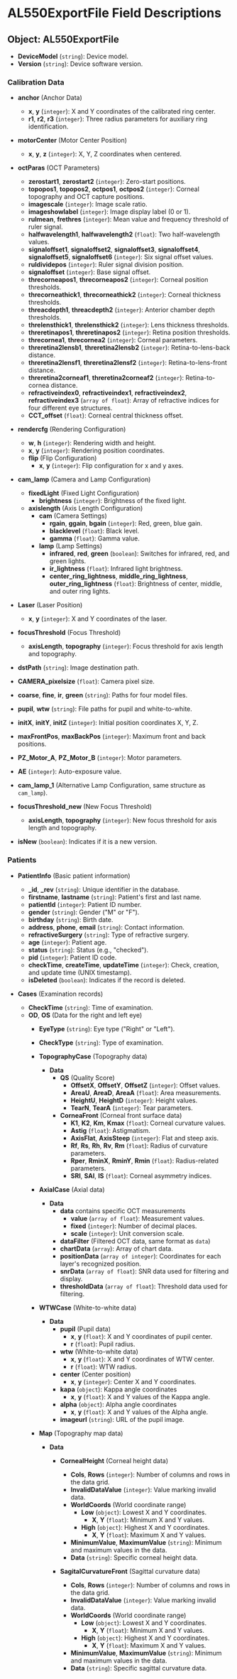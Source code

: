 # AL550ExportFile Field Descriptions

## Object: AL550ExportFile

- **DeviceModel** (`string`): Device model.
- **Version** (`string`): Device software version.

### Calibration Data

- **anchor** (Anchor Data)

  - **x**, **y** (`integer`): X and Y coordinates of the calibrated ring center.
  - **r1**, **r2**, **r3** (`integer`): Three radius parameters for auxiliary ring identification.
- **motorCenter** (Motor Center Position)

  - **x**, **y**, **z** (`integer`): X, Y, Z coordinates when centered.
- **octParas** (OCT Parameters)

  - **zerostart1**, **zerostart2** (`integer`): Zero-start positions.
  - **topopos1**, **topopos2**, **octpos1**, **octpos2** (`integer`): Corneal topography and OCT capture positions.
  - **imagescale** (`integer`): Image scale ratio.
  - **imageshowlabel** (`integer`): Image display label (0 or 1).
  - **rulmean**, **frethres** (`integer`): Mean value and frequency threshold of ruler signal.
  - **halfwavelength1**, **halfwavelength2** (`float`): Two half-wavelength values.
  - **signaloffset1**, **signaloffset2**, **signaloffset3**, **signaloffset4**, **signaloffset5**, **signaloffset6** (`integer`): Six signal offset values.
  - **ruldividepos** (`integer`): Ruler signal division position.
  - **signaloffset** (`integer`): Base signal offset.
  - **threcorneapos1**, **threcorneapos2** (`integer`): Corneal position thresholds.
  - **threcorneathick1**, **threcorneathick2** (`integer`): Corneal thickness thresholds.
  - **threacdepth1**, **threacdepth2** (`integer`): Anterior chamber depth thresholds.
  - **threlensthick1**, **threlensthick2** (`integer`): Lens thickness thresholds.
  - **threretinapos1**, **threretinapos2** (`integer`): Retina position thresholds.
  - **threcornea1**, **threcornea2** (`integer`): Corneal parameters.
  - **threretina2lensb1**, **threretina2lensb2** (`integer`): Retina-to-lens-back distance.
  - **threretina2lensf1**, **threretina2lensf2** (`integer`): Retina-to-lens-front distance.
  - **threretina2corneaf1**, **threretina2corneaf2** (`integer`): Retina-to-cornea distance.
  - **refractiveindex0**, **refractiveindex1**, **refractiveindex2**, **refractiveindex3** (`array of float`): Array of refractive indices for four different eye structures.
  - **CCT_offset** (`float`): Corneal central thickness offset.
- **rendercfg** (Rendering Configuration)

  - **w**, **h** (`integer`): Rendering width and height.
  - **x**, **y** (`integer`): Rendering position coordinates.
  - **flip** (Flip Configuration)
    - **x**, **y** (`integer`): Flip configuration for x and y axes.
- **cam_lamp** (Camera and Lamp Configuration)

  - **fixedLight** (Fixed Light Configuration)
    - **brightness** (`integer`): Brightness of the fixed light.
  - **axislength** (Axis Length Configuration)
    - **cam** (Camera Settings)
      - **rgain**, **ggain**, **bgain** (`integer`): Red, green, blue gain.
      - **blacklevel** (`float`): Black level.
      - **gamma** (`float`): Gamma value.
    - **lamp** (Lamp Settings)
      - **infrared**, **red**, **green** (`boolean`): Switches for infrared, red, and green lights.
      - **ir_lightness** (`float`): Infrared light brightness.
      - **center_ring_lightness**, **middle_ring_lightness**, **outer_ring_lightness** (`float`): Brightness of center, middle, and outer ring lights.
- **Laser** (Laser Position)

  - **x**, **y** (`integer`): X and Y coordinates of the laser.
- **focusThreshold** (Focus Threshold)

  - **axisLength**, **topography** (`integer`): Focus threshold for axis length and topography.
- **dstPath** (`string`): Image destination path.
- **CAMERA_pixelsize** (`float`): Camera pixel size.
- **coarse**, **fine**, **ir**, **green** (`string`): Paths for four model files.
- **pupil**, **wtw** (`string`): File paths for pupil and white-to-white.
- **initX**, **initY**, **initZ** (`integer`): Initial position coordinates X, Y, Z.
- **maxFrontPos**, **maxBackPos** (`integer`): Maximum front and back positions.
- **PZ_Motor_A**, **PZ_Motor_B** (`integer`): Motor parameters.
- **AE** (`integer`): Auto-exposure value.
- **cam_lamp_1** (Alternative Lamp Configuration, same structure as `cam_lamp`).
- **focusThreshold_new** (New Focus Threshold)

  - **axisLength**, **topography** (`integer`): New focus threshold for axis length and topography.
- **isNew** (`boolean`): Indicates if it is a new version.

### Patients

- **PatientInfo** (Basic patient information)

  - **_id**, **_rev** (`string`): Unique identifier in the database.
  - **firstname**, **lastname** (`string`): Patient's first and last name.
  - **patientId** (`integer`): Patient ID number.
  - **gender** (`string`): Gender ("M" or "F").
  - **birthday** (`string`): Birth date.
  - **address**, **phone**, **email** (`string`): Contact information.
  - **refractiveSurgery** (`string`): Type of refractive surgery.
  - **age** (`integer`): Patient age.
  - **status** (`string`): Status (e.g., "checked").
  - **pid** (`integer`): Patient ID code.
  - **checkTime**, **createTime**, **updateTime** (`integer`): Check, creation, and update time (UNIX timestamp).
  - **isDeleted** (`boolean`): Indicates if the record is deleted.

- **Cases** (Examination records)

  - **CheckTime** (`string`): Time of examination.
  - **OD**, **OS** (Data for the right and left eye)
    - **EyeType** (`string`): Eye type ("Right" or "Left").
    - **CheckType** (`string`): Type of examination.
    - **TopographyCase** (Topography data)

      - **Data**
        - **QS** (Quality Score)
          - **OffsetX**, **OffsetY**, **OffsetZ** (`integer`): Offset values.
          - **AreaU**, **AreaD**, **AreaA** (`float`): Area measurements.
          - **HeightU**, **HeightD** (`integer`): Height values.
          - **TearN**, **TearA** (`integer`): Tear parameters.
        - **CorneaFront** (Corneal front surface data)
          - **K1**, **K2**, **Km**, **Kmax** (`float`): Corneal curvature values.
          - **Astig** (`float`): Astigmatism.
          - **AxisFlat**, **AxisSteep** (`integer`): Flat and steep axis.
          - **Rf**, **Rs**, **Rh**, **Rv**, **Rm** (`float`): Radius of curvature parameters.
          - **Rper**, **RminX**, **RminY**, **Rmin** (`float`): Radius-related parameters.
          - **SRI**, **SAI**, **IS** (`float`): Corneal asymmetry indices.

    - **AxialCase** (Axial data)

      - **Data**
        - **data** contains specific OCT measurements
          - **value** (`array of float`): Measurement values.
          - **fixed** (`integer`): Number of decimal places.
          - **scale** (`integer`): Unit conversion scale.
        - **dataFilter** (Filtered OCT data, same format as `data`)
        - **chartData** (`array`): Array of chart data.
        - **positionData** (`array of integer`): Coordinates for each layer's recognized position.
        - **snrData** (`array of float`): SNR data used for filtering and display.
        - **thresholdData** (`array of float`): Threshold data used for filtering.

    - **WTWCase** (White-to-white data)

      - **Data**
        - **pupil** (Pupil data)
          - **x**, **y** (`float`): X and Y coordinates of pupil center.
          - **r** (`float`): Pupil radius.
        - **wtw** (White-to-white data)
          - **x**, **y** (`float`): X and Y coordinates of WTW center.
          - **r** (`float`): WTW radius.
        - **center** (Center position)
          - **x**, **y** (`integer`): Center X and Y coordinates.
        - **kapa** (`object`): Kappa angle coordinates
          - **x**, **y** (`float`): X and Y values of the Kappa angle.
        - **alpha** (`object`): Alpha angle coordinates
          - **x**, **y** (`float`): X and Y values of the Alpha angle.
        - **imageurl** (`string`): URL of the pupil image.

    - **Map** (Topography map data)

      - **Data**
        - **CornealHeight** (Corneal height data)

          - **Cols**, **Rows** (`integer`): Number of columns and rows in the data grid.
          - **InvalidDataValue** (`integer`): Value marking invalid data.
          - **WorldCoords** (World coordinate range)
            - **Low** (`object`): Lowest X and Y coordinates.
              - **X**, **Y** (`float`): Minimum X and Y values.
            - **High** (`object`): Highest X and Y coordinates.
              - **X**, **Y** (`float`): Maximum X and Y values.
          - **MinimumValue**, **MaximumValue** (`string`): Minimum and maximum values in the data.
          - **Data** (`string`): Specific corneal height data.

        - **SagitalCurvatureFront** (Sagittal curvature data)

          - **Cols**, **Rows** (`integer`): Number of columns and rows in the data grid.
          - **InvalidDataValue** (`integer`): Value marking invalid data.
          - **WorldCoords** (World coordinate range)
            - **Low** (`object`): Lowest X and Y coordinates.
              - **X**, **Y** (`float`): Minimum X and Y values.
            - **High** (`object`): Highest X and Y coordinates.
              - **X**, **Y** (`float`): Maximum X and Y values.
          - **MinimumValue**, **MaximumValue** (`string`): Minimum and maximum values in the data.
          - **Data** (`string`): Specific sagittal curvature data.
